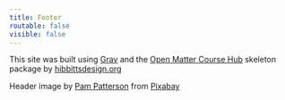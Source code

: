 ```yaml
---
title: Footer
routable: false
visible: false
---
```


This site was built using [Grav](http://getgrav.org) and the [Open Matter Course Hub](http://learn.hibbittsdesign.org/coursehub) skeleton package by [hibbittsdesign.org](http://hibbittsdesign.org)

Header image by <a href="https://pixabay.com/users/Pamjpat-6320763/?utm_source=link-attribution&amp;utm_medium=referral&amp;utm_campaign=image&amp;utm_content=2714675">Pam Patterson</a> from <a href="https://pixabay.com/?utm_source=link-attribution&amp;utm_medium=referral&amp;utm_campaign=image&amp;utm_content=2714675">Pixabay</a>